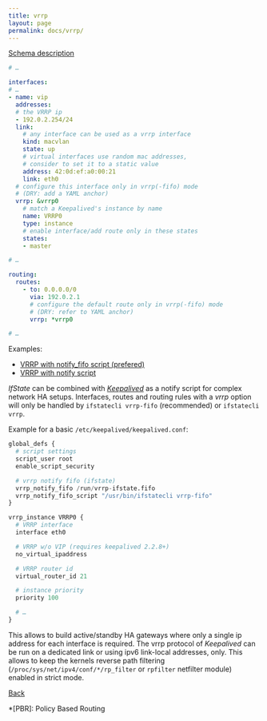 ```yaml
---
title: vrrp
layout: page
permalink: docs/vrrp/
---
```


[Schema description](../../schema/#interfaces_items_vrrp)
 
```yaml
# …

interfaces:
# …
- name: vip
  addresses:
  # the VRRP ip
  - 192.0.2.254/24
  link:
    # any interface can be used as a vrrp interface
    kind: macvlan
    state: up
    # virtual interfaces use random mac addresses,
    # consider to set it to a static value
    address: 42:0d:ef:a0:00:21
    link: eth0
  # configure this interface only in vrrp(-fifo) mode
  # (DRY: add a YAML anchor)
  vrrp: &vrrp0
    # match a Keepalived's instance by name
    name: VRRP0
    type: instance
    # enable interface/add route only in these states
    states:
    - master

# …

routing:
  routes:
    - to: 0.0.0.0/0
      via: 192.0.2.1
      # configure the default route only in vrrp(-fifo) mode
      # (DRY: refer to YAML anchor)
      vrrp: *vrrp0

# …
```

Examples:
- [VRRP with notify_fifo script (prefered)](../../examples/vrrp-fifo.html)
- [VRRP with notify script](../../examples/vrrp.html)

*IfState* can be combined with [*Keepalived*](https://www.keepalived.org/) as a notify script for complex network HA setups. Interfaces, routes and routing rules with a *vrrp* option will only be handled by `ifstatecli vrrp-fifo` (recommended) or `ifstatecli vrrp`.

Example for a basic `/etc/keepalived/keepalived.conf`:

```python
global_defs {
  # script settings
  script_user root
  enable_script_security

  # vrrp notify fifo (ifstate)
  vrrp_notify_fifo /run/vrrp-ifstate.fifo
  vrrp_notify_fifo_script "/usr/bin/ifstatecli vrrp-fifo"
}

vrrp_instance VRRP0 {
  # VRRP interface
  interface eth0

  # VRRP w/o VIP (requires keepalived 2.2.8+)
  no_virtual_ipaddress

  # VRRP router id
  virtual_router_id 21

  # instance priority
  priority 100

  # …
}
```

This allows to build active/standby HA gateways where only a single ip address for each interface is required. The vrrp protocol of *Keepalived* can be run on a dedicated link or using ipv6 link-local addresses, only. This allows to keep the kernels reverse path filtering (`/proc/sys/net/ipv4/conf/*/rp_filter` or `rpfilter` netfilter module) enabled in strict mode.

[Back](..#vrrp-actions--keepalived)

*[PBR]: Policy Based Routing
